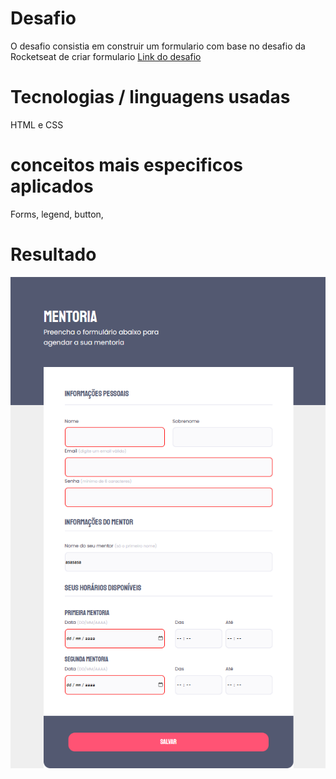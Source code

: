# Desafio
O desafio consistia em construir um formulario com base no desafio da Rocketseat de criar formulario 
[Link do desafio](https://efficient-sloth-d85.notion.site/Criando-formul-rios-462826c68ea54d61b1eff955158d1a6d#c242c51159e34e519823f42245a527a1)

# Tecnologias / linguagens usadas
HTML e CSS

# conceitos mais especificos aplicados
Forms, legend, button,

# Resultado
![Resultado](image.png)